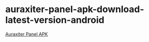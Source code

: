 ﻿# auraxiter-panel-apk-download-latest-version-android
[Auraxiter Panel APK](https://auraxiter-panel.apkmodjoy.org/)
